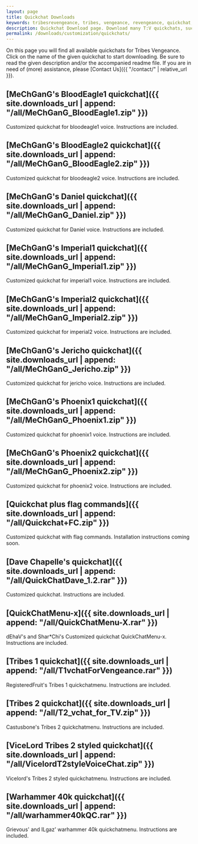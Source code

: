 ```yaml
---
layout: page
title: Quickchat Downloads
keywords: tribesrevengeance, tribes, vengeance, revengeance, quickchat, mechgang, flag, command, 1, 2
description: Quickchat Download page. Download many T:V quickchats, such as MeChGanG's and many more!
permalink: /downloads/customization/quickchats/
---
```


On this page you will find all available quickchats for Tribes Vengeance. Click on the name of the given quickchat to start downloading. Be sure to read the given description and/or the accompanied readme file. If you are in need of (more) assistance, please [Contact Us]({{ "/contact/" | relative_url }}).

  
  

## [MeChGanG's BloodEagle1 quickchat]({{ site.downloads_url | append: "/all/MeChGanG_BloodEagle1.zip" }})

Customized quickchat for bloodeagle1 voice. Instructions are included.

  
  

## [MeChGanG's BloodEagle2 quickchat]({{ site.downloads_url | append: "/all/MeChGanG_BloodEagle2.zip" }})

Customized quickchat for bloodeagle2 voice. Instructions are included.

  
  

## [MeChGanG's Daniel quickchat]({{ site.downloads_url | append: "/all/MeChGanG_Daniel.zip" }})

Customized quickchat for Daniel voice. Instructions are included.

  
  

## [MeChGanG's Imperial1 quickchat]({{ site.downloads_url | append: "/all/MeChGanG_Imperial1.zip" }})

Customized quickchat for imperial1 voice. Instructions are included.

  
  

## [MeChGanG's Imperial2 quickchat]({{ site.downloads_url | append: "/all/MeChGanG_Imperial2.zip" }})

Customized quickchat for imperial2 voice. Instructions are included.

  
  

## [MeChGanG's Jericho quickchat]({{ site.downloads_url | append: "/all/MeChGanG_Jericho.zip" }})

Customized quickchat for jericho voice. Instructions are included.

  
  

## [MeChGanG's Phoenix1 quickchat]({{ site.downloads_url | append: "/all/MeChGanG_Phoenix1.zip" }})

Customized quickchat for phoenix1 voice. Instructions are included.

  
  

## [MeChGanG's Phoenix2 quickchat]({{ site.downloads_url | append: "/all/MeChGanG_Phoenix2.zip" }})

Customized quickchat for phoenix2 voice. Instructions are included.

  
  

## [Quickchat plus flag commands]({{ site.downloads_url | append: "/all/Quickchat+FC.zip" }})

Customized quickchat with flag commands. Installation instructions coming soon.

  
  

## [Dave Chapelle's quickchat]({{ site.downloads_url | append: "/all/QuickChatDave_1.2.rar" }})

Customized quickchat. Instructions are included.

  
  

## [QuickChatMenu-x]({{ site.downloads_url | append: "/all/QuickChatMenu-X.rar" }})

dEhaV's and Shar\*Chi's Customized quickchat QuickChatMenu-x. Instructions are included.

  
  

## [Tribes 1 quickchat]({{ site.downloads_url | append: "/all/T1vchatForVengeance.rar" }})

RegisteredFruit's Tribes 1 quickchatmenu. Instructions are included.

  
  

## [Tribes 2 quickchat]({{ site.downloads_url | append: "/all/T2_vchat_for_TV.zip" }})

Castusbone's Tribes 2 quickchatmenu. Instructions are included.

  
  

## [ViceLord Tribes 2 styled quickchat]({{ site.downloads_url | append: "/all/VicelordT2styleVoiceChat.zip" }})

Vicelord's Tribes 2 styled quickchatmenu. Instructions are included.

  
  

## [Warhammer 40k quickchat]({{ site.downloads_url | append: "/all/warhammer40kQC.rar" }})

Grievous' and ILgaz' warhammer 40k quickchatmenu. Instructions are included.
